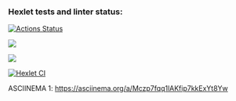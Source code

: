 ### Hexlet tests and linter status:
[![Actions Status](https://github.com/kristek1104/frontend-project-46/workflows/hexlet-check/badge.svg)](https://github.com/kristek1104/frontend-project-46/actions)

<a href="https://codeclimate.com/github/kristek1104/frontend-project-46/maintainability"><img src="https://api.codeclimate.com/v1/badges/ecaf1873cebc683c7b96/maintainability" /></a>

<a href="https://codeclimate.com/github/kristek1104/frontend-project-46/test_coverage"><img src="https://api.codeclimate.com/v1/badges/ecaf1873cebc683c7b96/test_coverage" /></a>

[![Hexlet CI](https://github.com/kristek1104/frontend-project-46/actions/workflows/main.yml/badge.svg)](https://github.com/kristek1104/frontend-project-46/actions/workflows/main.yml)

ASCIINEMA 1:
https://asciinema.org/a/Mczp7fqq1lAKfip7kkExYt8Yw
